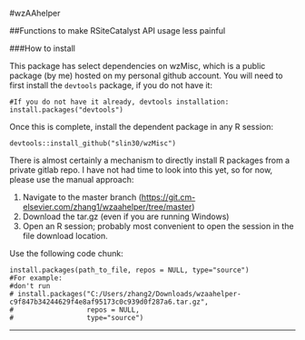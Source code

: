 #wzAAhelper

##Functions to make RSiteCatalyst API usage less painful

###How to install

This package has select dependencies on wzMisc, which is a public package (by me) hosted on my personal
github account. You will need to first install the `devtools` package, if you do not have it:

```
#If you do not have it already, devtools installation:    
install.packages("devtools")
```

Once this is complete, install the dependent package in any R session:  

```
devtools::install_github("slin30/wzMisc")
```

There is almost certainly a mechanism to directly install R packages from a private gitlab repo. I have not 
had time to look into this yet, so for now, please use the manual approach:

1. Navigate to the master branch (https://git.cm-elsevier.com/zhang1/wzaahelper/tree/master)
2. Download the tar.gz (even if you are running Windows)
3. Open an R session; probably most convenient to open the session in the file download location.  
    
Use the following code chunk:  

```
install.packages(path_to_file, repos = NULL, type="source")
#For example:
#don't run
# install.packages("C:/Users/zhang2/Downloads/wzaahelper-c9f847b34244629f4e8af95173c0c939d0f287a6.tar.gz", 
#                  repos = NULL, 
#                  type="source")
```

-----

    
